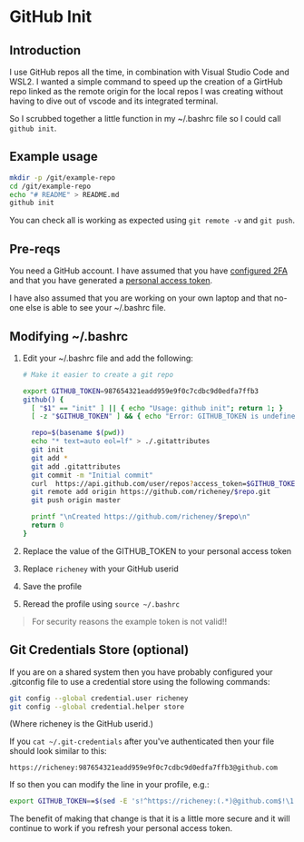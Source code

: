 # GitHub Init

## Introduction

I use GitHub repos all the time, in combination with Visual Studio Code and WSL2. I wanted a simple command to speed up the creation of a GirtHub repo linked as the remote origin for the local repos I was creating without having to dive out of vscode and its integrated terminal.

So I scrubbed together a little function in my ~/.bashrc file so I could call `github init`.

## Example usage

```bash
mkdir -p /git/example-repo
cd /git/example-repo
echo "# README" > README.md
github init
```

You can check all is working as expected using `git remote -v` and `git push`.

## Pre-reqs

You need a GitHub account. I have assumed that you have [configured 2FA](https://help.github.com/en/github/authenticating-to-github/configuring-two-factor-authentication) and that you have generated a [personal access token](https://help.github.com/en/github/authenticating-to-github/creating-a-personal-access-token-for-the-command-line).

I have also assumed that you are working on your own laptop and that no-one else is able to see your ~/.bashrc file.

## Modifying ~/.bashrc

1. Edit your ~/.bashrc file and add the following:

    ```bash
    # Make it easier to create a git repo

    export GITHUB_TOKEN=987654321eadd959e9f0c7cdbc9d0edfa7ffb3
    github() {
      [ "$1" == "init" ] || { echo "Usage: github init"; return 1; }
      [ -z "$GITHUB_TOKEN" ] && { echo "Error: GITHUB_TOKEN is undefined"; return 1; }

      repo=$(basename $(pwd))
      echo "* text=auto eol=lf" > ./.gitattributes
      git init
      git add *
      git add .gitattributes
      git commit -m "Initial commit"
      curl  https://api.github.com/user/repos?access_token=$GITHUB_TOKEN -d {\"name\":\"$repo\"}
      git remote add origin https://github.com/richeney/$repo.git
      git push origin master

      printf "\nCreated https://github.com/richeney/$repo\n"
      return 0
    }
    ```

1. Replace the value of the GITHUB_TOKEN to your personal access token
1. Replace `richeney` with your GitHub userid
1. Save the profile
1. Reread the profile using `source ~/.bashrc`

> For security reasons the example token is not valid!!

## Git Credentials Store (optional)

If you are on a shared system then you have probably configured your .gitconfig file to use a credential store using the following commands:

```bash
git config --global credential.user richeney
git config --global credential.helper store
```

(Where richeney is the GitHub userid.)

If you `cat ~/.git-credentials` after you've authenticated then your file should look similar to this:

```text
https://richeney:987654321eadd959e9f0c7cdbc9d0edfa7ffb3@github.com
```

If so then you can modify the line in your profile, e.g.:

```bash
export GITHUB_TOKEN==$(sed -E 's!^https://richeney:(.*)@github.com$!\1!' ~/.git-credentials)
```

The benefit of making that change is that it is a little more secure and it will continue to work if you refresh your personal access token.
